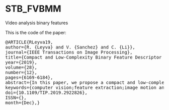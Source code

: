# STB_FVBMM
Video analysis binary features

This is the code of the paper:





<pre>@ARTICLE{RLeyva19,
author={R. {Leyva} and V. {Sanchez} and C. {Li}},
journal={IEEE Transactions on Image Processing},
title={Compact and Low-Complexity Binary Feature Descriptor and Fisher Vectors for Video Analytics},
year={2019},
volume={28},
number={12},
pages={6169-6184},
abstract={In this paper, we propose a compact and low-complexity binary feature descriptor for video analytics. Our binary descriptor encodes the motion information of a spatio-temporal support region into a low-dimensional binary string. The descriptor is based on a binning strategy and a construction that binarizes separately the horizontal and vertical motion components of the spatio-temporal support region. We pair our descriptor with a novel Fisher Vector (FV) scheme for binary data to project a set of binary features into a fixed length vector in order to evaluate the similarity between feature sets. We test the effectiveness of our binary feature descriptor with FVs for action recognition, which is one of the most challenging tasks in computer vision, as well as gait recognition and animal behavior clustering. Several experiments on the KTH, UCF50, UCF101, CASIA-B, and TIGdog datasets show that the proposed binary feature descriptor outperforms the state-of-the-art feature descriptors in terms of computational time and memory and storage requirements. When paired with FVs, the proposed feature descriptor attains a very competitive performance, outperforming several state-of-the-art feature descriptors and some methods based on convolutional neural networks.},
keywords={computer vision;feature extraction;image motion analysis;image recognition;pattern clustering;vectors;video signal processing;video analytics;binary descriptor;spatio-temporal support region;low-dimensional binary string;vertical motion components;binary data;binary features;binary feature descriptor;Fisher vector scheme;action recognition;computer vision;gait recognition;animal behavior clustering;Feature extraction;Trajectory;Task analysis;Optical imaging;Encoding;Image coding;Computational complexity;Binary features;video analysis;fisher vectors;CNN},
doi={10.1109/TIP.2019.2922826},
ISSN={},
month={Dec},}
</pre>
